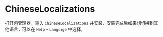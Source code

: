 # ChineseLocalizations

打开包管理器，输入 `ChineseLocalizations` 并安装，安装完成后如果想切换到其他语言，可以在 `Help` - `Language` 中选择。